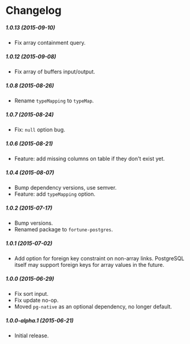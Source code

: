 # Changelog


##### 1.0.13 (2015-09-10)
- Fix array containment query.


##### 1.0.12 (2015-09-08)
- Fix array of buffers input/output.


##### 1.0.8 (2015-08-26)
- Rename `typeMapping` to `typeMap`.


##### 1.0.7 (2015-08-24)
- Fix: `null` option bug.


##### 1.0.6 (2015-08-21)
- Feature: add missing columns on table if they don't exist yet.


##### 1.0.4 (2015-08-07)
- Bump dependency versions, use semver.
- Feature: add `typeMapping` option.


##### 1.0.2 (2015-07-17)
- Bump versions.
- Renamed package to `fortune-postgres`.


##### 1.0.1 (2015-07-02)
- Add option for foreign key constraint on non-array links. PostgreSQL itself may support foreign keys for array values in the future.


##### 1.0.0 (2015-06-29)
- Fix sort input.
- Fix update no-op.
- Moved `pg-native` as an optional dependency, no longer default.


##### 1.0.0-alpha.1 (2015-06-21)
- Initial release.
